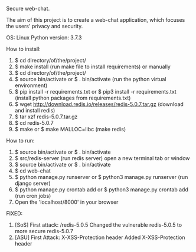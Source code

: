 Secure web-chat.

The aim of this project is to create a web-chat application, which focuses the users' privacy and security.

OS: Linux
Python version: 3.7.3

How to install:
1. $ cd directory/of/the/project/ 
2. $ make install (run make file to install requirements)
            or manually
1. $ cd directory/of/the/project/ 
2. $ source bin/activate or $ . bin/activate (run the python virtual environment)
3. $ pip install -r requirements.txt or $ pip3 install -r requirements.txt  (install python packages from requirements.txt)
4. $ wget http://download.redis.io/releases/redis-5.0.7.tar.gz (download and install redis)
5. $ tar xzf redis-5.0.7.tar.gz
5. $ cd redis-5.0.7
6. $ make or $ make MALLOC=libc (make redis)

How to run:
1. $ source bin/activate or $ . bin/activate 
2. $ src/redis-server (run redis server)
        open a new terminal tab or window
1. $ source bin/activate or $ . bin/activate
2. $ cd web-chat
3. $ python manage.py runserver or $ python3 manage.py runserver (run django server)
4. $ python manage.py crontab add or $ python3 manage.py crontab add (run cron jobs)
5. Open the 'localhost/8000' in your browser

FIXED:
1. [SoS] First attack: /redis-5.0.5
Changed the vulnerable redis-5.0.5 to more secure redis-5.0.7
2. [ASU] First Attack: X-XSS-Protection header 
Added X-XSS-Protection header
